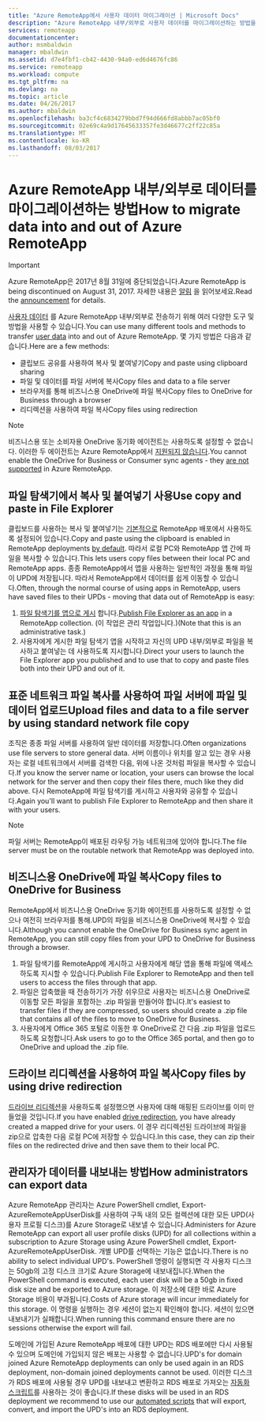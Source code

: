 ```yaml
---
title: "Azure RemoteApp에서 사용자 데이터 마이그레이션 | Microsoft Docs"
description: "Azure RemoteApp 내부/외부로 사용자 데이터를 마이그레이션하는 방법을 알아봅니다."
services: remoteapp
documentationcenter: 
author: msmbaldwin
manager: mbaldwin
ms.assetid: d7e4fbf1-cb42-4430-94a0-ed6d4676fc86
ms.service: remoteapp
ms.workload: compute
ms.tgt_pltfrm: na
ms.devlang: na
ms.topic: article
ms.date: 04/26/2017
ms.author: mbaldwin
ms.openlocfilehash: ba3cf4c6834279bbd7f94d666fd8abbb7ac05bf0
ms.sourcegitcommit: 02e69c4a9d17645633357fe3d46677c2ff22c85a
ms.translationtype: MT
ms.contentlocale: ko-KR
ms.lasthandoff: 08/03/2017
---
```

# <a name="how-to-migrate-data-into-and-out-of-azure-remoteapp"></a><span data-ttu-id="4e221-103">Azure RemoteApp 내부/외부로 데이터를 마이그레이션하는 방법</span><span class="sxs-lookup"><span data-stu-id="4e221-103">How to migrate data into and out of Azure RemoteApp</span></span>
> [!IMPORTANT]
> <span data-ttu-id="4e221-104">Azure RemoteApp은 2017년 8월 31일에 중단되었습니다.</span><span class="sxs-lookup"><span data-stu-id="4e221-104">Azure RemoteApp is being discontinued on August 31, 2017.</span></span> <span data-ttu-id="4e221-105">자세한 내용은 [알림](https://go.microsoft.com/fwlink/?linkid=821148) 을 읽어보세요.</span><span class="sxs-lookup"><span data-stu-id="4e221-105">Read the [announcement](https://go.microsoft.com/fwlink/?linkid=821148) for details.</span></span>
> 
> 

<span data-ttu-id="4e221-106">[사용자 데이터](remoteapp-upd.md) 를 Azure RemoteApp 내부/외부로 전송하기 위해 여러 다양한 도구 및 방법을 사용할 수 있습니다.</span><span class="sxs-lookup"><span data-stu-id="4e221-106">You can use many different tools and methods to transfer [user data](remoteapp-upd.md) into and out of Azure RemoteApp.</span></span> <span data-ttu-id="4e221-107">몇 가지 방법은 다음과 같습니다.</span><span class="sxs-lookup"><span data-stu-id="4e221-107">Here are a few methods:</span></span>

* <span data-ttu-id="4e221-108">클립보드 공유를 사용하여 복사 및 붙여넣기</span><span class="sxs-lookup"><span data-stu-id="4e221-108">Copy and paste using clipboard sharing</span></span>
* <span data-ttu-id="4e221-109">파일 및 데이터를 파일 서버에 복사</span><span class="sxs-lookup"><span data-stu-id="4e221-109">Copy files and data to a file server</span></span>
* <span data-ttu-id="4e221-110">브라우저를 통해 비즈니스용 OneDrive에 파일 복사</span><span class="sxs-lookup"><span data-stu-id="4e221-110">Copy files to OneDrive for Business through a browser</span></span>
* <span data-ttu-id="4e221-111">리디렉션을 사용하여 파일 복사</span><span class="sxs-lookup"><span data-stu-id="4e221-111">Copy files using redirection</span></span>

> [!NOTE]
> <span data-ttu-id="4e221-112">비즈니스용 또는 소비자용 OneDrive 동기화 에이전트는 사용하도록 설정할 수 없습니다. 이러한 두 에이전트는 Azure RemoteApp에서 [지원되지 않습니다](remoteapp-onedrive.md).</span><span class="sxs-lookup"><span data-stu-id="4e221-112">You cannot enable the OneDrive for Business or Consumer sync agents - they [are not supported](remoteapp-onedrive.md) in Azure RemoteApp.</span></span>
> 
> 

## <a name="use-copy-and-paste-in-file-explorer"></a><span data-ttu-id="4e221-113">파일 탐색기에서 복사 및 붙여넣기 사용</span><span class="sxs-lookup"><span data-stu-id="4e221-113">Use copy and paste in File Explorer</span></span>
<span data-ttu-id="4e221-114">클립보드를 사용하는 복사 및 붙여넣기는 [기본적으로](remoteapp-redirection.md) RemoteApp 배포에서 사용하도록 설정되어 있습니다.</span><span class="sxs-lookup"><span data-stu-id="4e221-114">Copy and paste using the clipboard is enabled in RemoteApp deployments [by default](remoteapp-redirection.md).</span></span> <span data-ttu-id="4e221-115">따라서 로컬 PC와 RemoteApp 앱 간에 파일을 복사할 수 있습니다.</span><span class="sxs-lookup"><span data-stu-id="4e221-115">This lets users copy files between their local PC and RemoteApp apps.</span></span> <span data-ttu-id="4e221-116">종종 RemoteApp에서 앱을 사용하는 일반적인 과정을 통해 파일이 UPD에 저장됩니다. 따라서 RemoteApp에서 데이터를 쉽게 이동할 수 있습니다.</span><span class="sxs-lookup"><span data-stu-id="4e221-116">Often, through the normal course of using apps in RemoteApp, users have saved files to their UPDs - moving that data out of RemoteApp is easy:</span></span>

1. <span data-ttu-id="4e221-117">[파일 탐색기를 앱으로 게시](remoteapp-publish.md) 합니다.</span><span class="sxs-lookup"><span data-stu-id="4e221-117">[Publish File Explorer as an app](remoteapp-publish.md) in a RemoteApp collection.</span></span> <span data-ttu-id="4e221-118">(이 작업은 관리 작업입니다.)</span><span class="sxs-lookup"><span data-stu-id="4e221-118">(Note that this is an administrative task.)</span></span>
2. <span data-ttu-id="4e221-119">사용자에게 게시한 파일 탐색기 앱을 시작하고 자신의 UPD 내부/외부로 파일을 복사하고 붙여넣는 데 사용하도록 지시합니다.</span><span class="sxs-lookup"><span data-stu-id="4e221-119">Direct your users to launch the File Explorer app you published and to use that to copy and paste files both into their UPD and out of it.</span></span>

## <a name="upload-files-and-data-to-a-file-server-by-using-standard-network-file-copy"></a><span data-ttu-id="4e221-120">표준 네트워크 파일 복사를 사용하여 파일 서버에 파일 및 데이터 업로드</span><span class="sxs-lookup"><span data-stu-id="4e221-120">Upload files and data to a file server by using standard network file copy</span></span>
<span data-ttu-id="4e221-121">조직은 종종 파일 서버를 사용하여 일반 데이터를 저장합니다.</span><span class="sxs-lookup"><span data-stu-id="4e221-121">Often organizations use file servers to store general data.</span></span> <span data-ttu-id="4e221-122">서버 이름이나 위치를 알고 있는 경우 사용자는 로컬 네트워크에서 서버를 검색한 다음, 위에 나온 것처럼 파일을 복사할 수 있습니다.</span><span class="sxs-lookup"><span data-stu-id="4e221-122">If you know the server name or location, your users can browse the local network for the server and then copy their files there, much like they did above.</span></span> <span data-ttu-id="4e221-123">다시 RemoteApp에 파일 탐색기를 게시하고 사용자와 공유할 수 있습니다.</span><span class="sxs-lookup"><span data-stu-id="4e221-123">Again you'll want to publish File Explorer to RemoteApp and then share it with your users.</span></span>

> [!NOTE]
> <span data-ttu-id="4e221-124">파일 서버는 RemoteApp이 배포된 라우팅 가능 네트워크에 있어야 합니다.</span><span class="sxs-lookup"><span data-stu-id="4e221-124">The file server must be on the routable network that RemoteApp was deployed into.</span></span>
> 
> 

## <a name="copy-files-to-onedrive-for-business"></a><span data-ttu-id="4e221-125">비즈니스용 OneDrive에 파일 복사</span><span class="sxs-lookup"><span data-stu-id="4e221-125">Copy files to OneDrive for Business</span></span>
<span data-ttu-id="4e221-126">RemoteApp에서 비즈니스용 OneDrive 동기화 에이전트를 사용하도록 설정할 수 없으나 여전히 브라우저를 통해.UPD의 파일을 비즈니스용 OneDrive에 복사할 수 있습니다.</span><span class="sxs-lookup"><span data-stu-id="4e221-126">Although you cannot enable the OneDrive for Business sync agent in RemoteApp, you can still copy files from your UPD to OneDrive for Business through a browser.</span></span> 

1. <span data-ttu-id="4e221-127">파일 탐색기를 RemoteApp에 게시하고 사용자에게 해당 앱을 통해 파일에 액세스하도록 지시할 수 있습니다.</span><span class="sxs-lookup"><span data-stu-id="4e221-127">Publish File Explorer to RemoteApp and then tell users to access the files through that app.</span></span> 
2. <span data-ttu-id="4e221-128">파일은 압축했을 때 전송하기가 가장 쉬우므로 사용자는 비즈니스용 OneDrive로 이동할 모든 파일을 포함하는 .zip 파일을 만들어야 합니다.</span><span class="sxs-lookup"><span data-stu-id="4e221-128">It's easiest to transfer files if they are compressed, so users should create a .zip file that contains all of the files to move to OneDrive for Business.</span></span>
3. <span data-ttu-id="4e221-129">사용자에게 Office 365 포털로 이동한 후 OneDrive로 간 다음 .zip 파일을 업로드하도록 요청합니다.</span><span class="sxs-lookup"><span data-stu-id="4e221-129">Ask users to go to the Office 365 portal, and then go to OneDrive and upload the .zip file.</span></span>

## <a name="copy-files-by-using-drive-redirection"></a><span data-ttu-id="4e221-130">드라이브 리디렉션을 사용하여 파일 복사</span><span class="sxs-lookup"><span data-stu-id="4e221-130">Copy files by using drive redirection</span></span>
<span data-ttu-id="4e221-131">[드라이브 리디렉션](remoteapp-redirection.md)을 사용하도록 설정했으면 사용자에 대해 매핑된 드라이브를 이미 만들었을 것입니다.</span><span class="sxs-lookup"><span data-stu-id="4e221-131">If you have enabled [drive redirection](remoteapp-redirection.md), you have already created a mapped drive for your users.</span></span> <span data-ttu-id="4e221-132">이 경우 리디렉션된 드라이브에 파일을 zip으로 압축한 다음 로컬 PC에 저장할 수 있습니다.</span><span class="sxs-lookup"><span data-stu-id="4e221-132">In this case, they can zip their files on the redirected drive and then save them to their local PC.</span></span>

## <a name="how-administrators-can-export-data"></a><span data-ttu-id="4e221-133">관리자가 데이터를 내보내는 방법</span><span class="sxs-lookup"><span data-stu-id="4e221-133">How administrators can export data</span></span>

<span data-ttu-id="4e221-134">Azure RemoteApp 관리자는 Azure PowerShell cmdlet, Export-AzureRemoteAppUserDisk를 사용하여 구독 내의 모든 컬렉션에 대한 모든 UPD(사용자 프로필 디스크)를 Azure Storage로 내보낼 수 있습니다.</span><span class="sxs-lookup"><span data-stu-id="4e221-134">Administers for Azure RemoteApp can export all user profile disks (UPD) for all collections within a subscription to Azure Storage using Azure PowerShell cmdlet, Export-AzureRemoteAppUserDisk.</span></span>  <span data-ttu-id="4e221-135">개별 UPD를 선택하는 기능은 없습니다.</span><span class="sxs-lookup"><span data-stu-id="4e221-135">There is no ability to select individual UPD's.</span></span>  <span data-ttu-id="4e221-136">PowerShell 명령이 실행되면 각 사용자 디스크는 50gb의 고정 디스크 크기로 Azure Storage에 내보내집니다.</span><span class="sxs-lookup"><span data-stu-id="4e221-136">When the PowerShell command is executed, each user disk will be a 50gb in fixed disk size and be exported to Azure storage.</span></span>  <span data-ttu-id="4e221-137">이 저장소에 대한 바로 Azure Storage 비용이 부과됩니다.</span><span class="sxs-lookup"><span data-stu-id="4e221-137">Costs of Azure storage will incur immediately for this storage.</span></span>  <span data-ttu-id="4e221-138">이 명령을 실행하는 경우 세션이 없는지 확인해야 합니다. 세션이 있으면 내보내기가 실패합니다.</span><span class="sxs-lookup"><span data-stu-id="4e221-138">When running this command ensure there are no sessions otherwise the export will fail.</span></span>

<span data-ttu-id="4e221-139">도메인에 가입된 Azure RemoteApp 배포에 대한 UPD는 RDS 배포에만 다시 사용될 수 있으며 도메인에 가입되지 않은 배포는 사용할 수 없습니다.</span><span class="sxs-lookup"><span data-stu-id="4e221-139">UPD's for domain joined Azure RemoteApp deployments can only be used again in an RDS deployment, non-domain joined deployments cannot be used.</span></span>  <span data-ttu-id="4e221-140">이러한 디스크가 RDS 배포에 사용될 경우 UPD를 내보내고 변환하고 RDS 배포로 가져오는 [자동화 스크립트](https://github.com/arcadiahlyy/aramigration)를 사용하는 것이 좋습니다.</span><span class="sxs-lookup"><span data-stu-id="4e221-140">If these disks will be used in an RDS deployment we recommend to use our [automated scripts](https://github.com/arcadiahlyy/aramigration) that will export, convert, and import the UPD's into an RDS deployment.</span></span>

